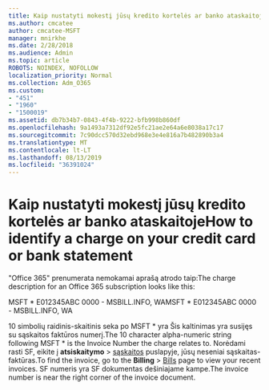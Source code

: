 ```yaml
---
title: Kaip nustatyti mokestį jūsų kredito kortelės ar banko ataskaitoje
ms.author: cmcatee
author: cmcatee-MSFT
manager: mnirkhe
ms.date: 2/28/2018
ms.audience: Admin
ms.topic: article
ROBOTS: NOINDEX, NOFOLLOW
localization_priority: Normal
ms.collection: Adm_O365
ms.custom:
- "451"
- "1960"
- "1500019"
ms.assetid: db7b34b7-0843-4f4b-9222-bfb998b860df
ms.openlocfilehash: 9a1493a7312df92e5fc21ae2e64a6e8038a17c17
ms.sourcegitcommit: 7c90dcc570d32ebd968e3e4e816a7b482890b3a4
ms.translationtype: MT
ms.contentlocale: lt-LT
ms.lasthandoff: 08/13/2019
ms.locfileid: "36391024"
---
```

# <a name="how-to-identify-a-charge-on-your-credit-card-or-bank-statement"></a><span data-ttu-id="aa8fc-102">Kaip nustatyti mokestį jūsų kredito kortelės ar banko ataskaitoje</span><span class="sxs-lookup"><span data-stu-id="aa8fc-102">How to identify a charge on your credit card or bank statement</span></span>

<span data-ttu-id="aa8fc-103">"Office 365" prenumerata nemokamai aprašą atrodo taip:</span><span class="sxs-lookup"><span data-stu-id="aa8fc-103">The charge description for an Office 365 subscription looks like this:</span></span>
  
<span data-ttu-id="aa8fc-104">MSFT \* E012345ABC 0000 - MSBILL.INFO, WA</span><span class="sxs-lookup"><span data-stu-id="aa8fc-104">MSFT \* E012345ABC 0000 - MSBILL.INFO, WA</span></span>
  
<span data-ttu-id="aa8fc-105">10 simbolių raidinis-skaitinis seka po MSFT \* yra Šis kaltinimas yra susijęs su sąskaitos faktūros numerį.</span><span class="sxs-lookup"><span data-stu-id="aa8fc-105">The 10 character alpha-numeric string following MSFT \* is the Invoice Number the charge relates to.</span></span> <span data-ttu-id="aa8fc-106">Norėdami rasti SF, eikite į **atsiskaitymo** \> [sąskaitos](https://go.microsoft.com/fwlink/p/?linkid=848039) puslapyje, jūsų neseniai sąskaitas-faktūras.</span><span class="sxs-lookup"><span data-stu-id="aa8fc-106">To find the invoice, go to the **Billing** \> [Bills](https://go.microsoft.com/fwlink/p/?linkid=848039) page to view your recent invoices.</span></span> <span data-ttu-id="aa8fc-107">SF numeris yra SF dokumentas dešiniajame kampe.</span><span class="sxs-lookup"><span data-stu-id="aa8fc-107">The invoice number is near the right corner of the invoice document.</span></span>